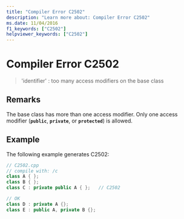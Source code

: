 ```yaml
---
title: "Compiler Error C2502"
description: "Learn more about: Compiler Error C2502"
ms.date: 11/04/2016
f1_keywords: ["C2502"]
helpviewer_keywords: ["C2502"]
---
```

# Compiler Error C2502

> 'identifier' : too many access modifiers on the base class

## Remarks

The base class has more than one access modifier. Only one access modifier (**`public`**, **`private`**, or **`protected`**) is allowed.

## Example

The following example generates C2502:

```cpp
// C2502.cpp
// compile with: /c
class A { };
class B { };
class C : private public A { };   // C2502

// OK
class D : private A {};
class E : public A, private B {};
```
